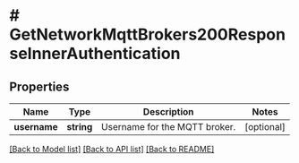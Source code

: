 # # GetNetworkMqttBrokers200ResponseInnerAuthentication

## Properties

Name | Type | Description | Notes
------------ | ------------- | ------------- | -------------
**username** | **string** | Username for the MQTT broker. | [optional]

[[Back to Model list]](../../README.md#models) [[Back to API list]](../../README.md#endpoints) [[Back to README]](../../README.md)

